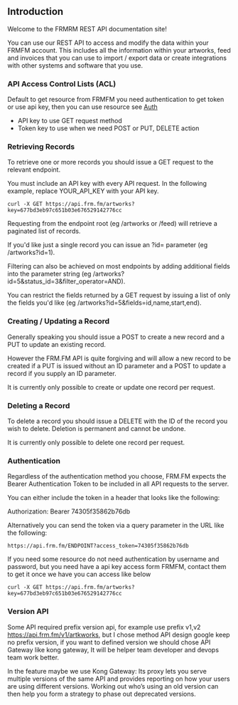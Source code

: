 ## Introduction

Welcome to the FRMRM REST API documentation site!

You can use our REST API to access and modify the data within your
FRMFM account. This includes all the information within your artworks, 
feed and invoices that you can use to import / export data or 
create integrations with other systems and software that you use.

### API Access Control Lists (ACL)

Default to get resource from FRMFM you need authentication to get token or use api key, then you
can use resource see [Auth](./Auth)

- API key to use GET request method
- Token key to use when we need POST or PUT, DELETE action 

### Retrieving Records

To retrieve one or more records you should issue a GET request to the relevant endpoint.

You must include an API key with every API request. In the following example, replace YOUR_API_KEY with your API key. 

``` 
curl -X GET https://api.frm.fm/artworks?key=677bd3eb97c651b03e676529142776cc
```
Requesting from the endpoint root (eg /artworks or /feed) will retrieve a paginated list of records.

If you'd like just a single record you can issue an ?id= parameter (eg /artworks?id=1).

Filtering can also be achieved on most endpoints by adding additional fields into the parameter
 string (eg /artworks?id=5&status_id=3&filter_operator=AND).

You can restrict the fields returned by a GET request by issuing a 
list of only the fields you'd like (eg /artworks?id=5&fields=id,name,start,end).

### Creating / Updating a Record

Generally speaking you should issue a POST to create a new record and a PUT to update an existing record.

However the FRM.FM API is quite forgiving and will allow a new record to be created if a PUT is issued without an ID parameter and a POST to update a record if you supply an ID parameter.

It is currently only possible to create or update one record per request.

### Deleting a Record

To delete a record you should issue a DELETE with the ID of the record you wish to delete. Deletion is permanent and cannot be undone.

It is currently only possible to delete one record per request.

### Authentication

Regardless of the authentication method you choose, 
FRM.FM expects the Bearer Authentication Token to be included in all API requests to the server.

You can either include the token in a header that looks like the following:

Authorization: Bearer 74305f35862b76db

Alternatively you can send the token via a query parameter in the URL like the following:

```
https://api.frm.fm/ENDPOINT?access_token=74305f35862b76db
```
If you need some resource do not need authentication by username and password, but you need have
a api key access form FRMFM, contact them to get it once we have you can access like below

``` 
curl -X GET https://api.frm.fm/artworks?key=677bd3eb97c651b03e676529142776cc

```
### Version API

Some API required prefix version api, for example use prefix v1,v2 https://api.frm.fm/v1/artkworks, but I chose method 
API design google keep no prefix version, if you want to defined version we should chose API Gateway like kong gateway,
It will be helper team developer and devops team work better.

In the feature maybe we use Kong Gateway: Its proxy lets you serve multiple versions of the same API 
and provides reporting on how your users are using different versions. 
Working out who’s using an old version can then help you form a strategy to phase out deprecated versions. 